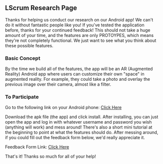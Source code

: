 ## LScrum Research Page

Thanks for helping us conduct our research on our Android app!  We can't do it without fantastic people like you!  If you've tested the application before, thanks for your continued feedback!  This should not take a huge amount of your time, and the features are only PROTOYPES, which means they're not completely functional.  We just want to see what you think about these possible features.

### Basic Concept

By the time we build all of the features, the app will be an AR (Augmented Reality) Android app where users can customize their own "space" in augmented reality.  For example, they could take a photo and overlay the previous image over their camera, almost like a filter.

### To Participate

Go to the following link on your Android phone:  [Click Here](https://drive.google.com/file/d/16pTqLtDjQz6QU1JYLZwrknZOkr155l-G/view?usp=sharing)


Download the apk file (the app) and click install.  After installing, you can just open the app and log in with whatever username and password you wish (anything will work) and mess around!  There's also a short mini tutorial at the beginning to point at what the features should do.  After messing around, if you could fill out the feedback form below, we'd really appreciate it. 


Feedback Form Link: [Click Here](https://docs.google.com/forms/d/e/1FAIpQLSe8nF_QNqqUAaIRU2vz9MvgSIIhImp2Y1LmHf-NyVIzXUBiiw/viewform?usp=sf_link)


That's it!  Thanks so much for all of your help!

